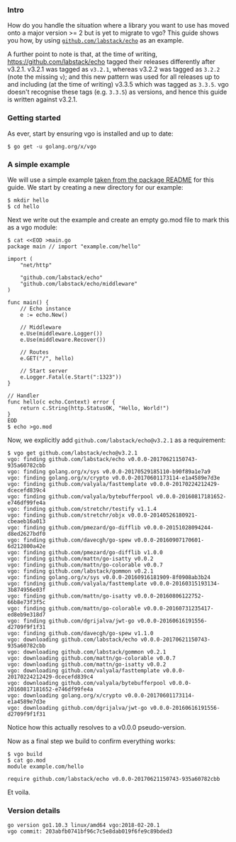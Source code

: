 <!-- __JSON: egrunner script.sh # LONG ONLINE

### Intro

How do you handle the situation where a library you want to use has moved onto a major version >= 2 but is yet to
migrate to vgo? This guide shows you how, by using [`github.com/labstack/echo`](https://github.com/labstack/echo)
as an example.

A further point to note is that, at the time of writing, https://github.com/labstack/echo tagged their releases
differently after v3.2.1. v3.2.1 was tagged as `v3.2.1`, whereas v3.2.2 was tagged as `3.2.2` (note the missing `v`);
and this new pattern was used for all releases up to and including (at the time of writing) v3.3.5 which was tagged as
`3.3.5`. vgo doesn't recognise these tags (e.g. `3.3.5`) as versions, and hence this guide is written against v3.2.1.

### Getting started

As ever, start by ensuring vgo is installed and up to date:

```
{{PrintBlock "go get vgo" -}}
```

### A simple example

We will use a simple example [taken from the package
README](https://github.com/labstack/echo/tree/d36ff729613dd8e825455c504bea0586c43ac03d#example) for this guide. We start
by creating a new directory for our example:

```
{{PrintBlock "step 0" -}}
```

Next we write out the example and create an empty go.mod file to mark this as a vgo module:

```
{{PrintBlock "step 1" -}}
```

Now, we explicitly add `github.com/labstack/echo@v3.2.1` as a requirement:

```
{{PrintBlock "step 2" -}}
```

Notice how this actually resolves to a v0.0.0 pseudo-version.

Now as a final step we build to confirm everything works:

```
{{PrintBlock "step 3" -}}
```

Et voila.

### Version details

```
{{PrintBlockOut "version details" -}}
```

-->

### Intro

How do you handle the situation where a library you want to use has moved onto a major version >= 2 but is yet to
migrate to vgo? This guide shows you how, by using [`github.com/labstack/echo`](https://github.com/labstack/echo)
as an example.

A further point to note is that, at the time of writing, https://github.com/labstack/echo tagged their releases
differently after v3.2.1. v3.2.1 was tagged as `v3.2.1`, whereas v3.2.2 was tagged as `3.2.2` (note the missing `v`);
and this new pattern was used for all releases up to and including (at the time of writing) v3.3.5 which was tagged as
`3.3.5`. vgo doesn't recognise these tags (e.g. `3.3.5`) as versions, and hence this guide is written against v3.2.1.

### Getting started

As ever, start by ensuring vgo is installed and up to date:

```
$ go get -u golang.org/x/vgo
```

### A simple example

We will use a simple example [taken from the package
README](https://github.com/labstack/echo/tree/d36ff729613dd8e825455c504bea0586c43ac03d#example) for this guide. We start
by creating a new directory for our example:

```
$ mkdir hello
$ cd hello
```

Next we write out the example and create an empty go.mod file to mark this as a vgo module:

```
$ cat <<EOD >main.go
package main // import "example.com/hello"

import (
	"net/http"

	"github.com/labstack/echo"
	"github.com/labstack/echo/middleware"
)

func main() {
	// Echo instance
	e := echo.New()

	// Middleware
	e.Use(middleware.Logger())
	e.Use(middleware.Recover())

	// Routes
	e.GET("/", hello)

	// Start server
	e.Logger.Fatal(e.Start(":1323"))
}

// Handler
func hello(c echo.Context) error {
	return c.String(http.StatusOK, "Hello, World!")
}
EOD
$ echo >go.mod
```

Now, we explicitly add `github.com/labstack/echo@v3.2.1` as a requirement:

```
$ vgo get github.com/labstack/echo@v3.2.1
vgo: finding github.com/labstack/echo v0.0.0-20170621150743-935a60782cbb
vgo: finding golang.org/x/sys v0.0.0-20170529185110-b90f89a1e7a9
vgo: finding golang.org/x/crypto v0.0.0-20170601173114-e1a4589e7d3e
vgo: finding github.com/valyala/fasttemplate v0.0.0-20170224212429-dcecefd839c4
vgo: finding github.com/valyala/bytebufferpool v0.0.0-20160817181652-e746df99fe4a
vgo: finding github.com/stretchr/testify v1.1.4
vgo: finding github.com/stretchr/objx v0.0.0-20140526180921-cbeaeb16a013
vgo: finding github.com/pmezard/go-difflib v0.0.0-20151028094244-d8ed2627bdf0
vgo: finding github.com/davecgh/go-spew v0.0.0-20160907170601-6d212800a42e
vgo: finding github.com/pmezard/go-difflib v1.0.0
vgo: finding github.com/mattn/go-isatty v0.0.2
vgo: finding github.com/mattn/go-colorable v0.0.7
vgo: finding github.com/labstack/gommon v0.2.1
vgo: finding golang.org/x/sys v0.0.0-20160916181909-8f0908ab3b24
vgo: finding github.com/valyala/fasttemplate v0.0.0-20160315193134-3b874956e03f
vgo: finding github.com/mattn/go-isatty v0.0.0-20160806122752-66b8e73f3f5c
vgo: finding github.com/mattn/go-colorable v0.0.0-20160731235417-ed8eb9e318d7
vgo: finding github.com/dgrijalva/jwt-go v0.0.0-20160616191556-d2709f9f1f31
vgo: finding github.com/davecgh/go-spew v1.1.0
vgo: downloading github.com/labstack/echo v0.0.0-20170621150743-935a60782cbb
vgo: downloading github.com/labstack/gommon v0.2.1
vgo: downloading github.com/mattn/go-colorable v0.0.7
vgo: downloading github.com/mattn/go-isatty v0.0.2
vgo: downloading github.com/valyala/fasttemplate v0.0.0-20170224212429-dcecefd839c4
vgo: downloading github.com/valyala/bytebufferpool v0.0.0-20160817181652-e746df99fe4a
vgo: downloading golang.org/x/crypto v0.0.0-20170601173114-e1a4589e7d3e
vgo: downloading github.com/dgrijalva/jwt-go v0.0.0-20160616191556-d2709f9f1f31
```

Notice how this actually resolves to a v0.0.0 pseudo-version.

Now as a final step we build to confirm everything works:

```
$ vgo build
$ cat go.mod
module example.com/hello

require github.com/labstack/echo v0.0.0-20170621150743-935a60782cbb
```

Et voila.

### Version details

```
go version go1.10.3 linux/amd64 vgo:2018-02-20.1
vgo commit: 203abfb0741bf96c7c5e8dab019f6fe9c89bded3
```

<!-- END -->
